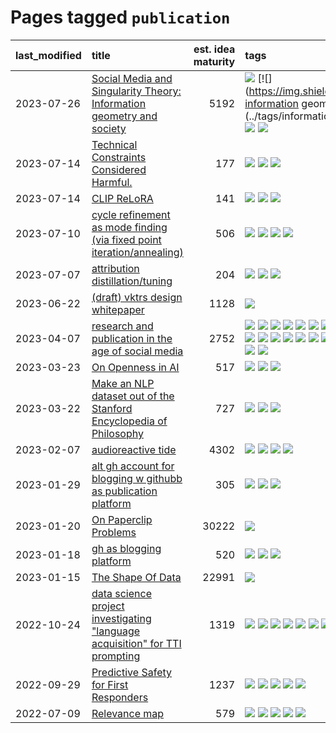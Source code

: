 # Pages tagged `publication`

|last_modified|title|est. idea maturity|tags
|:---|:---|---:|:---|
|2023-07-26|[Social Media and Singularity Theory: Information geometry and society](../social_singularities.md)|5192|[![](https://img.shields.io/badge/tag-alignment-fe4dc)](../tags/alignment.md) [![](https://img.shields.io/badge/tag-information geometry-dce8fa)](../tags/information geometry.md) [![](https://img.shields.io/badge/tag-philosophy-d46ff4)](../tags/philosophy.md) [![](https://img.shields.io/badge/tag-publication-1043a5)](../tags/publication.md)|
|2023-07-14|[Technical Constraints Considered Harmful.](../constraints_considered_hazardous.md)|177|[![](https://img.shields.io/badge/tag-best_practices-82f36e)](../tags/best_practices.md) [![](https://img.shields.io/badge/tag-engineering-ac8815)](../tags/engineering.md) [![](https://img.shields.io/badge/tag-publication-1043a5)](../tags/publication.md)|
|2023-07-14|[CLIP ReLoRA](../clip_relora.md)|141|[![](https://img.shields.io/badge/tag-experimentation-e3be61)](../tags/experimentation.md) [![](https://img.shields.io/badge/tag-open_source-e9b626)](../tags/open_source.md) [![](https://img.shields.io/badge/tag-publication-1043a5)](../tags/publication.md)|
|2023-07-10|[cycle refinement as mode finding (via fixed point iteration/annealing)](../cycle_refinement_as_modefinding.md)|506|[![](https://img.shields.io/badge/tag-experimentation-e3be61)](../tags/experimentation.md) [![](https://img.shields.io/badge/tag-publication-1043a5)](../tags/publication.md) [![](https://img.shields.io/badge/tag-text2image-22d494)](../tags/text2image.md) [![](https://img.shields.io/badge/tag-text2video-90446b)](../tags/text2video.md)|
|2023-07-07|[attribution distillation/tuning](../attribution_tuning.md)|204|[![](https://img.shields.io/badge/tag-experimentation-e3be61)](../tags/experimentation.md) [![](https://img.shields.io/badge/tag-model_compression-43d799)](../tags/model_compression.md) [![](https://img.shields.io/badge/tag-publication-1043a5)](../tags/publication.md)|
|2023-06-22|[(draft) vktrs design whitepaper](../vktrs_design_whitepaper.md)|1128|[![](https://img.shields.io/badge/tag-publication-1043a5)](../tags/publication.md)|
|2023-04-07|[research and publication in the age of social media](../research-and-social.md)|2752|[![](https://img.shields.io/badge/tag-arxiv-161a53)](../tags/arxiv.md) [![](https://img.shields.io/badge/tag-citation-b3194)](../tags/citation.md) [![](https://img.shields.io/badge/tag-corrections-34720)](../tags/corrections.md) [![](https://img.shields.io/badge/tag-credit-db71cb)](../tags/credit.md) [![](https://img.shields.io/badge/tag-curation-71e862)](../tags/curation.md) [![](https://img.shields.io/badge/tag-discoverability-ad342b)](../tags/discoverability.md) [![](https://img.shields.io/badge/tag-discussion-3f3dc3)](../tags/discussion.md) [![](https://img.shields.io/badge/tag-feed-a3a5e9)](../tags/feed.md) [![](https://img.shields.io/badge/tag-git-a682e)](../tags/git.md) [![](https://img.shields.io/badge/tag-github-1661bc)](../tags/github.md) [![](https://img.shields.io/badge/tag-historyofscience-296bb1)](../tags/historyofscience.md) [![](https://img.shields.io/badge/tag-mastodon-606780)](../tags/mastodon.md) [![](https://img.shields.io/badge/tag-openreview-9a9fc4)](../tags/openreview.md) [![](https://img.shields.io/badge/tag-paperswithcode-82f6b0)](../tags/paperswithcode.md) [![](https://img.shields.io/badge/tag-platform-7a169c)](../tags/platform.md) [![](https://img.shields.io/badge/tag-publication-1043a5)](../tags/publication.md) [![](https://img.shields.io/badge/tag-reproducibility-254eb)](../tags/reproducibility.md) [![](https://img.shields.io/badge/tag-research-fde018)](../tags/research.md) [![](https://img.shields.io/badge/tag-retractions-d3fceb)](../tags/retractions.md) [![](https://img.shields.io/badge/tag-search-e13c2b)](../tags/search.md) [![](https://img.shields.io/badge/tag-socialmedia-297b32)](../tags/socialmedia.md) [![](https://img.shields.io/badge/tag-stackoverflow-4ed36d)](../tags/stackoverflow.md) [![](https://img.shields.io/badge/tag-subscription-e127da)](../tags/subscription.md) [![](https://img.shields.io/badge/tag-transparency-e3b2c7)](../tags/transparency.md) [![](https://img.shields.io/badge/tag-twitter-c9145c)](../tags/twitter.md) [![](https://img.shields.io/badge/tag-validation-7ffa70)](../tags/validation.md)|
|2023-03-23|[On Openness in AI](../on_openness_in_ai.md)|517|[![](https://img.shields.io/badge/tag-alignment-fe4dc)](../tags/alignment.md) [![](https://img.shields.io/badge/tag-publication-1043a5)](../tags/publication.md) [![](https://img.shields.io/badge/tag-publicgood-35b163)](../tags/publicgood.md)|
|2023-03-22|[Make an NLP dataset out of the Stanford Encyclopedia of Philosophy](../sep_dataset.md)|727|[![](https://img.shields.io/badge/tag-dataset-f14da)](../tags/dataset.md) [![](https://img.shields.io/badge/tag-publication-1043a5)](../tags/publication.md) [![](https://img.shields.io/badge/tag-wip-48fb29)](../tags/wip.md)|
|2023-02-07|[audioreactive tide](../audioreactive_tide.md)|4302|[![](https://img.shields.io/badge/tag-animation-d5ffe)](../tags/animation.md) [![](https://img.shields.io/badge/tag-completed-ea1833)](../tags/completed.md) [![](https://img.shields.io/badge/tag-experimental-92ab1c)](../tags/experimental.md) [![](https://img.shields.io/badge/tag-publication-1043a5)](../tags/publication.md)|
|2023-01-29|[alt gh account for blogging w githubb as publication platform](../alt_gh_account_for_blogging.md)|305|[![](https://img.shields.io/badge/tag-MILESTONE_POC-7c795e)](../tags/MILESTONE_POC.md) [![](https://img.shields.io/badge/tag-publication-1043a5)](../tags/publication.md) [![](https://img.shields.io/badge/tag-wip-48fb29)](../tags/wip.md)|
|2023-01-20|[On Paperclip Problems](../on_paperclip_problems.md)|30222|[![](https://img.shields.io/badge/tag-publication-1043a5)](../tags/publication.md)|
|2023-01-18|[gh as blogging platform](../gh_as_blogging_platform.md)|520|[![](https://img.shields.io/badge/tag-publication-1043a5)](../tags/publication.md) [![](https://img.shields.io/badge/tag-tooling-6013c8)](../tags/tooling.md) [![](https://img.shields.io/badge/tag-wip-48fb29)](../tags/wip.md)|
|2023-01-15|[The Shape Of Data](../the_shape_of_data.md)|22991|[![](https://img.shields.io/badge/tag-publication-1043a5)](../tags/publication.md)|
|2022-10-24|[data science project investigating "language acquisition" for TTI prompting](../tti_language_aqcuisition.md)|1319|[![](https://img.shields.io/badge/tag-alignment-fe4dc)](../tags/alignment.md) [![](https://img.shields.io/badge/tag-dataset-f14da)](../tags/dataset.md) [![](https://img.shields.io/badge/tag-experimental-92ab1c)](../tags/experimental.md) [![](https://img.shields.io/badge/tag-prompting-c6963e)](../tags/prompting.md) [![](https://img.shields.io/badge/tag-publication-1043a5)](../tags/publication.md) [![](https://img.shields.io/badge/tag-publicgood-35b163)](../tags/publicgood.md) [![](https://img.shields.io/badge/tag-stability-32d44f)](../tags/stability.md)|
|2022-09-29|[Predictive Safety for First Responders](../safety-officer.md)|1237|[![](https://img.shields.io/badge/tag-completed-ea1833)](../tags/completed.md) [![](https://img.shields.io/badge/tag-dataset-f14da)](../tags/dataset.md) [![](https://img.shields.io/badge/tag-publication-1043a5)](../tags/publication.md) [![](https://img.shields.io/badge/tag-publicgood-35b163)](../tags/publicgood.md) [![](https://img.shields.io/badge/tag-wip-48fb29)](../tags/wip.md)|
|2022-07-09|[Relevance map](../Relevance_map.md)|579|[![](https://img.shields.io/badge/tag-meta-35d420)](../tags/meta.md) [![](https://img.shields.io/badge/tag-prompting-c6963e)](../tags/prompting.md) [![](https://img.shields.io/badge/tag-publication-1043a5)](../tags/publication.md) [![](https://img.shields.io/badge/tag-stability-32d44f)](../tags/stability.md) [![](https://img.shields.io/badge/tag-tooling-6013c8)](../tags/tooling.md)|